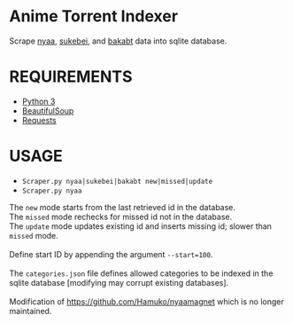 Anime Torrent Indexer
==========

Scrape [nyaa](http://nyaa.se), [sukebei](http://sukebei.nyaa.se), and [bakabt](http://bakabt.me) data into sqlite database.

# REQUIREMENTS
- [Python 3](https://www.python.org/download/releases/3.0/)
- [BeautifulSoup](http://www.crummy.com/software/BeautifulSoup/)
- [Requests](http://docs.python-requests.org/en/latest/)

# USAGE
- `Scraper.py nyaa|sukebei|bakabt new|missed|update`
- `Scraper.py nyaa`

The `new` mode starts from the last retrieved id in the database.<br>
The `missed` mode rechecks for missed id not in the database.<br>
The `update` mode updates existing id and inserts missing id; slower than `missed` mode.<br>
<br>
Define start ID by appending the argument `--start=100`.<br>
<br>
The `categories.json` file defines allowed categories to be indexed in the sqlite database [modifying may corrupt existing databases].<br>
<br>
Modification of https://github.com/Hamuko/nyaamagnet which is no longer maintained.
